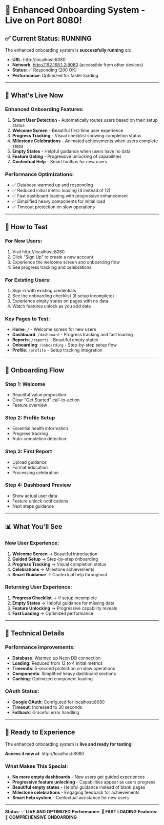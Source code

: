 # 🎉 Enhanced Onboarding System - Live on Port 8080!

## ✅ **Current Status: RUNNING**

The enhanced onboarding system is **successfully running** on:
- **URL**: http://localhost:8080
- **Network**: http://192.168.1.2:8080 (accessible from other devices)
- **Status**: ✅ Responding (200 OK)
- **Performance**: Optimized for faster loading

---

## 🚀 **What's Live Now**

### **Enhanced Onboarding Features:**
1. **Smart User Detection** - Automatically routes users based on their setup status
2. **Welcome Screen** - Beautiful first-time user experience
3. **Progress Tracking** - Visual checklist showing completion status
4. **Milestone Celebrations** - Animated achievements when users complete steps
5. **Empty States** - Helpful guidance when users have no data
6. **Feature Gating** - Progressive unlocking of capabilities
7. **Contextual Help** - Smart tooltips for new users

### **Performance Optimizations:**
- ✅ Database warmed up and responding
- ✅ Reduced initial metric loading (4 instead of 12)
- ✅ Fast dashboard loading with progressive enhancement
- ✅ Simplified heavy components for initial load
- ✅ Timeout protection on slow operations

---

## 🧪 **How to Test**

### **For New Users:**
1. Visit http://localhost:8080
2. Click "Sign Up" to create a new account
3. Experience the welcome screen and onboarding flow
4. See progress tracking and celebrations

### **For Existing Users:**
1. Sign in with existing credentials
2. See the onboarding checklist (if setup incomplete)
3. Experience empty states on pages with no data
4. Watch features unlock as you add data

### **Key Pages to Test:**
- **Home**: `/` - Welcome screen for new users
- **Dashboard**: `/dashboard` - Progress tracking and fast loading
- **Reports**: `/reports` - Beautiful empty states
- **Onboarding**: `/onboarding` - Step-by-step setup flow
- **Profile**: `/profile` - Setup tracking integration

---

## 🎯 **Onboarding Flow**

### **Step 1: Welcome**
- Beautiful value proposition
- Clear "Get Started" call-to-action
- Feature overview

### **Step 2: Profile Setup**
- Essential health information
- Progress tracking
- Auto-completion detection

### **Step 3: First Report**
- Upload guidance
- Format education
- Processing celebration

### **Step 4: Dashboard Preview**
- Show actual user data
- Feature unlock notifications
- Next steps guidance

---

## 📊 **What You'll See**

### **New User Experience:**
1. **Welcome Screen** → Beautiful introduction
2. **Guided Setup** → Step-by-step onboarding
3. **Progress Tracking** → Visual completion status
4. **Celebrations** → Milestone achievements
5. **Smart Guidance** → Contextual help throughout

### **Returning User Experience:**
1. **Progress Checklist** → If setup incomplete
2. **Empty States** → Helpful guidance for missing data
3. **Feature Unlocking** → Progressive capability reveals
4. **Fast Loading** → Optimized performance

---

## 🔧 **Technical Details**

### **Performance Improvements:**
- **Database**: Warmed up Neon DB connection
- **Loading**: Reduced from 12 to 4 initial metrics
- **Timeouts**: 5-second protection on slow operations
- **Components**: Simplified heavy dashboard sections
- **Caching**: Optimized component loading

### **OAuth Status:**
- **Google OAuth**: Configured for localhost:8080
- **Timeout**: Increased to 30 seconds
- **Fallback**: Graceful error handling

---

## 🎉 **Ready to Experience**

The enhanced onboarding system is **live and ready for testing**!

**Access it now at**: http://localhost:8080

### **What Makes This Special:**
- **No more empty dashboards** - New users get guided experiences
- **Progressive feature unlocking** - Capabilities appear as users progress
- **Beautiful empty states** - Helpful guidance instead of blank pages
- **Milestone celebrations** - Engaging feedback for achievements
- **Smart help system** - Contextual assistance for new users

---

**Status**: ✅ **LIVE AND OPTIMIZED**
**Performance**: 🚀 **FAST LOADING**
**Features**: 🎯 **COMPREHENSIVE ONBOARDING**